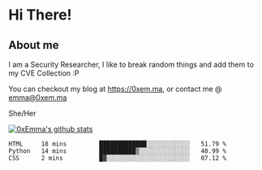 # Hi There!

## About me
I am a Security Researcher, I like to break random things and add them to my CVE Collection :P 

You can checkout my blog at https://0xem.ma, or contact me @ [emma@0xem.ma](mailto:emma@0xem.ma)

She/Her

[![0xEmma's github stats](https://github-readme-stats.vercel.app/api?username=0xEmma&count_private=true&show_icons=true&theme=dark)](https://github.com/0xEmma)
<!--START_SECTION:waka-->
```text
HTML     18 mins         █████████████░░░░░░░░░░░░   51.79 % 
Python   14 mins         ██████████▒░░░░░░░░░░░░░░   40.99 % 
CSS      2 mins          █▓░░░░░░░░░░░░░░░░░░░░░░░   07.12 % 
```
<!--END_SECTION:waka-->
